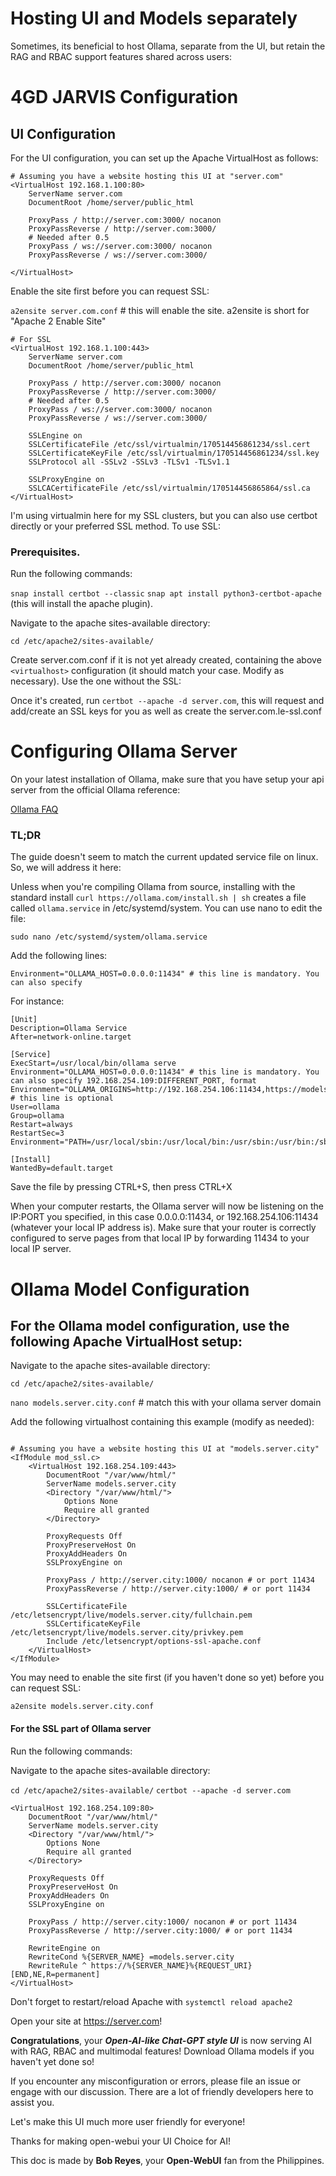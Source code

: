 # Hosting UI and Models separately

Sometimes, its beneficial to host Ollama, separate from the UI, but retain the RAG and RBAC support features shared across users:

# 4GD JARVIS Configuration

## UI Configuration

For the UI configuration, you can set up the Apache VirtualHost as follows:

```
# Assuming you have a website hosting this UI at "server.com"
<VirtualHost 192.168.1.100:80>
    ServerName server.com
    DocumentRoot /home/server/public_html

    ProxyPass / http://server.com:3000/ nocanon
    ProxyPassReverse / http://server.com:3000/
    # Needed after 0.5
    ProxyPass / ws://server.com:3000/ nocanon
    ProxyPassReverse / ws://server.com:3000/

</VirtualHost>
```

Enable the site first before you can request SSL:

`a2ensite server.com.conf` # this will enable the site. a2ensite is short for "Apache 2 Enable Site"

```
# For SSL
<VirtualHost 192.168.1.100:443>
    ServerName server.com
    DocumentRoot /home/server/public_html

    ProxyPass / http://server.com:3000/ nocanon
    ProxyPassReverse / http://server.com:3000/
    # Needed after 0.5
    ProxyPass / ws://server.com:3000/ nocanon
    ProxyPassReverse / ws://server.com:3000/

    SSLEngine on
    SSLCertificateFile /etc/ssl/virtualmin/170514456861234/ssl.cert
    SSLCertificateKeyFile /etc/ssl/virtualmin/170514456861234/ssl.key
    SSLProtocol all -SSLv2 -SSLv3 -TLSv1 -TLSv1.1

    SSLProxyEngine on
    SSLCACertificateFile /etc/ssl/virtualmin/170514456865864/ssl.ca
</VirtualHost>

```

I'm using virtualmin here for my SSL clusters, but you can also use certbot directly or your preferred SSL method. To use SSL:

### Prerequisites.

Run the following commands:

`snap install certbot --classic`
`snap apt install python3-certbot-apache` (this will install the apache plugin).

Navigate to the apache sites-available directory:

`cd /etc/apache2/sites-available/`

Create server.com.conf if it is not yet already created, containing the above `<virtualhost>` configuration (it should match your case. Modify as necessary). Use the one without the SSL:

Once it's created, run `certbot --apache -d server.com`, this will request and add/create an SSL keys for you as well as create the server.com.le-ssl.conf

# Configuring Ollama Server

On your latest installation of Ollama, make sure that you have setup your api server from the official Ollama reference:

[Ollama FAQ](https://github.com/jmorganca/ollama/blob/main/docs/faq.md)

### TL;DR

The guide doesn't seem to match the current updated service file on linux. So, we will address it here:

Unless when you're compiling Ollama from source, installing with the standard install `curl https://ollama.com/install.sh | sh` creates a file called `ollama.service` in /etc/systemd/system. You can use nano to edit the file:

```
sudo nano /etc/systemd/system/ollama.service
```

Add the following lines:

```
Environment="OLLAMA_HOST=0.0.0.0:11434" # this line is mandatory. You can also specify
```

For instance:

```
[Unit]
Description=Ollama Service
After=network-online.target

[Service]
ExecStart=/usr/local/bin/ollama serve
Environment="OLLAMA_HOST=0.0.0.0:11434" # this line is mandatory. You can also specify 192.168.254.109:DIFFERENT_PORT, format
Environment="OLLAMA_ORIGINS=http://192.168.254.106:11434,https://models.server.city" # this line is optional
User=ollama
Group=ollama
Restart=always
RestartSec=3
Environment="PATH=/usr/local/sbin:/usr/local/bin:/usr/sbin:/usr/bin:/sbin:/bin:/usr/games:/usr/local/games:/s>

[Install]
WantedBy=default.target
```

Save the file by pressing CTRL+S, then press CTRL+X

When your computer restarts, the Ollama server will now be listening on the IP:PORT you specified, in this case 0.0.0.0:11434, or 192.168.254.106:11434 (whatever your local IP address is). Make sure that your router is correctly configured to serve pages from that local IP by forwarding 11434 to your local IP server.

# Ollama Model Configuration

## For the Ollama model configuration, use the following Apache VirtualHost setup:

Navigate to the apache sites-available directory:

`cd /etc/apache2/sites-available/`

`nano models.server.city.conf` # match this with your ollama server domain

Add the following virtualhost containing this example (modify as needed):

```

# Assuming you have a website hosting this UI at "models.server.city"
<IfModule mod_ssl.c>
    <VirtualHost 192.168.254.109:443>
        DocumentRoot "/var/www/html/"
        ServerName models.server.city
        <Directory "/var/www/html/">
            Options None
            Require all granted
        </Directory>

        ProxyRequests Off
        ProxyPreserveHost On
        ProxyAddHeaders On
        SSLProxyEngine on

        ProxyPass / http://server.city:1000/ nocanon # or port 11434
        ProxyPassReverse / http://server.city:1000/ # or port 11434

        SSLCertificateFile /etc/letsencrypt/live/models.server.city/fullchain.pem
        SSLCertificateKeyFile /etc/letsencrypt/live/models.server.city/privkey.pem
        Include /etc/letsencrypt/options-ssl-apache.conf
    </VirtualHost>
</IfModule>
```

You may need to enable the site first (if you haven't done so yet) before you can request SSL:

`a2ensite models.server.city.conf`

#### For the SSL part of Ollama server

Run the following commands:

Navigate to the apache sites-available directory:

`cd /etc/apache2/sites-available/`
`certbot --apache -d server.com`

```
<VirtualHost 192.168.254.109:80>
    DocumentRoot "/var/www/html/"
    ServerName models.server.city
    <Directory "/var/www/html/">
        Options None
        Require all granted
    </Directory>

    ProxyRequests Off
    ProxyPreserveHost On
    ProxyAddHeaders On
    SSLProxyEngine on

    ProxyPass / http://server.city:1000/ nocanon # or port 11434
    ProxyPassReverse / http://server.city:1000/ # or port 11434

    RewriteEngine on
    RewriteCond %{SERVER_NAME} =models.server.city
    RewriteRule ^ https://%{SERVER_NAME}%{REQUEST_URI} [END,NE,R=permanent]
</VirtualHost>

```

Don't forget to restart/reload Apache with `systemctl reload apache2`

Open your site at https://server.com!

**Congratulations**, your _**Open-AI-like Chat-GPT style UI**_ is now serving AI with RAG, RBAC and multimodal features! Download Ollama models if you haven't yet done so!

If you encounter any misconfiguration or errors, please file an issue or engage with our discussion. There are a lot of friendly developers here to assist you.

Let's make this UI much more user friendly for everyone!

Thanks for making open-webui your UI Choice for AI!

This doc is made by **Bob Reyes**, your **Open-WebUI** fan from the Philippines.
